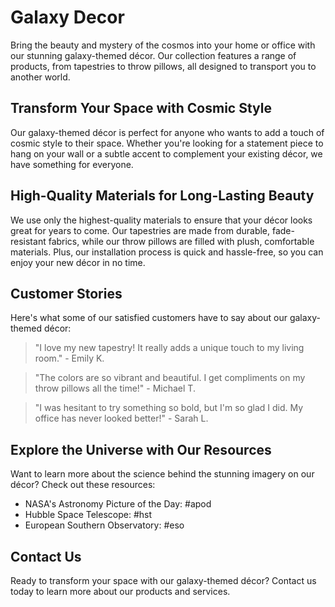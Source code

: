 <!--font:Lobster-->

# Galaxy Decor

Bring the beauty and mystery of the cosmos into your home or office with our stunning galaxy-themed décor. Our collection features a range of products, from tapestries to throw pillows, all designed to transport you to another world.

## Transform Your Space with Cosmic Style

Our galaxy-themed décor is perfect for anyone who wants to add a touch of cosmic style to their space. Whether you're looking for a statement piece to hang on your wall or a subtle accent to complement your existing décor, we have something for everyone.

## High-Quality Materials for Long-Lasting Beauty

We use only the highest-quality materials to ensure that your décor looks great for years to come. Our tapestries are made from durable, fade-resistant fabrics, while our throw pillows are filled with plush, comfortable materials. Plus, our installation process is quick and hassle-free, so you can enjoy your new décor in no time.

## Customer Stories

Here's what some of our satisfied customers have to say about our galaxy-themed décor:

> "I love my new tapestry! It really adds a unique touch to my living room." - Emily K.

> "The colors are so vibrant and beautiful. I get compliments on my throw pillows all the time!" - Michael T.

> "I was hesitant to try something so bold, but I'm so glad I did. My office has never looked better!" - Sarah L.

## Explore the Universe with Our Resources

Want to learn more about the science behind the stunning imagery on our décor? Check out these resources:

- NASA's Astronomy Picture of the Day: #apod
- Hubble Space Telescope: #hst
- European Southern Observatory: #eso

## Contact Us

Ready to transform your space with our galaxy-themed décor? Contact us today to learn more about our products and services.

<!--

Write me content for website with wallpaper which alt text is:

"A photograph of a glacier on a distant planet, with the blue and white colors contrasting against the dark sky."

The name/title of the page should not be 1:1 copy of the alt text but rather a real content of the website which is using this wallpaper.

- Use markdown format 
- Start with heading
- Heading should be short and concise
- The content should look like a real website 
- The website should not be about the wallpaper, wallpaper is just a related background
- Heading should be contain work "wallpaper" or "background"
- Include real sections like references, contact, user stories, etc. use things relevant to the page purpose.
- Feel free to use structure like headings, bullets, numbering, blockquotes, paragraphs, horizontal lines, etc.
- You can use formatting like bold or _italic_
- You can include UTF-8 emojis
- Links should be only #hash anchors (and you can refer to the document itself)
- Do not include images


---


# Explore the Mysteries of Space with Our Galaxy-Themed Wallpaper

Looking for a way to bring the beauty and wonder of the cosmos into your home or office? Look no further than our stunning galaxy-themed wallpaper, featuring breathtaking images of distant planets, nebulas, and more.

## Transform Your Space with Stunning Imagery

Our wallpaper is designed to transport you to another world, with vivid colors and intricate details that make you feel like you're floating among the stars. Whether you're looking to create a peaceful atmosphere in your bedroom or add a touch of whimsy to your workspace, our galaxy-themed wallpaper is sure to impress.

## High-Quality Materials for Long-Lasting Beauty

We use only the highest-quality materials to ensure that your wallpaper looks great for years to come. Our wallpaper is made from durable, fade-resistant materials that are easy to clean and maintain. Plus, our installation process is quick and hassle-free, so you can enjoy your new wallpaper in no time.

## Customer Stories

Here's what some of our satisfied customers have to say about our galaxy-themed wallpaper:

> "I absolutely love my new wallpaper! It's like having a piece of the universe right in my living room." - Emily K.

> "The colors are so vibrant and beautiful. I get compliments on my wallpaper all the time!" - Michael T.

> "I was hesitant to try wallpaper at first, but I'm so glad I did. It really adds a unique touch to my space." - Sarah L.

## References

Want to learn more about the science behind the stunning imagery on our wallpaper? Check out these resources:

- NASA's Astronomy Picture of the Day: #apod
- Hubble Space Telescope: #hst
- European Southern Observatory: #eso

## Contact Us

Ready to transform your space with our galaxy-themed wallpaper? Contact us today to learn more about our products and services.


---


Heading should not include word "wallpaper". The website should not be about the wallpaper itself, wallpaper is just a related background, rewrite whole content.


---


# Discover the Wonders of the Universe with Our Galaxy-Themed Décor

Bring the beauty and mystery of the cosmos into your home or office with our stunning galaxy-themed décor. Our collection features a range of products, from tapestries to throw pillows, all designed to transport you to another world.

## Transform Your Space with Cosmic Style

Our galaxy-themed décor is perfect for anyone who wants to add a touch of cosmic style to their space. Whether you're looking for a statement piece to hang on your wall or a subtle accent to complement your existing décor, we have something for everyone.

## High-Quality Materials for Long-Lasting Beauty

We use only the highest-quality materials to ensure that your décor looks great for years to come. Our tapestries are made from durable, fade-resistant fabrics, while our throw pillows are filled with plush, comfortable materials. Plus, our installation process is quick and hassle-free, so you can enjoy your new décor in no time.

## Customer Stories

Here's what some of our satisfied customers have to say about our galaxy-themed décor:

> "I love my new tapestry! It really adds a unique touch to my living room." - Emily K.

> "The colors are so vibrant and beautiful. I get compliments on my throw pillows all the time!" - Michael T.

> "I was hesitant to try something so bold, but I'm so glad I did. My office has never looked better!" - Sarah L.

## Explore the Universe with Our Resources

Want to learn more about the science behind the stunning imagery on our décor? Check out these resources:

- NASA's Astronomy Picture of the Day: #apod
- Hubble Space Telescope: #hst
- European Southern Observatory: #eso

## Contact Us

Ready to transform your space with our galaxy-themed décor? Contact us today to learn more about our products and services.

-->

